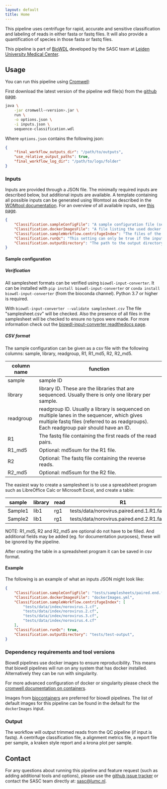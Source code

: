 ```yaml
---
layout: default
title: Home
---
```


This pipeline uses centrifuge for rapid, accurate and sensitive classification
and labeling of reads in either fasta or fastq files. It will also provide a
quantification of species in those fasta or fastq files.

This pipeline is part of [BioWDL](https://biowdl.github.io/)
developed by the SASC team
at [Leiden University Medical Center](https://www.lumc.nl/).

## Usage
You can run this pipeline using
[Cromwell](http://cromwell.readthedocs.io/en/stable/):

First download the latest version of the pipeline wdl file(s)
from the
[github page](https://github.com/biowdl/sequence-classification).

```bash
java \
    -jar cromwell-<version>.jar \
    run \
    -o options.json \
    -i inputs.json \
    sequence-classification.wdl
```

Where `options.json` contains the following json:
```json
{
    "final_workflow_outputs_dir": "/path/to/outputs",
    "use_relative_output_paths": true,
    "final_workflow_log_dir": "/path/to/logs/folder"
}
```

### Inputs
Inputs are provided through a JSON file. The minimally required inputs are
described below, but additional inputs are available.
A template containing all possible inputs can be generated using
Womtool as described in the
[WOMtool documentation](http://cromwell.readthedocs.io/en/stable/WOMtool/).
For an overview of all available inputs, see [this page](./inputs.html).

```json
{
    "Classification.sampleConfigFile": "A sample configuration file (see below).",
    "Classification.dockerImagesFile": "A file listing the used docker images.",
    "Classification.sampleWorkflow.centrifugeIndex": "The files of the centrifuge index for the reference genomes.",
    "Classification.runQc": "This setting can only be true if the input files are in fastq format.",
    "Classification.outputDirectory": "The path to the output directory.",
}
```

#### Sample configuration
##### Verification
All samplesheet formats can be verified using `biowdl-input-converter`. 
It can be installed with `pip install biowdl-input-converter` or 
`conda install biowdl-input-converter` (from the bioconda channel). 
Python 3.7 or higher is required.

With `biowdl-input-converter --validate samplesheet.csv` The file
"samplesheet.csv" will be checked. Also the presence of all files in
the samplesheet will be checked to ensure no typos were made. For more
information check out the [biowdl-input-converter readthedocs page](
https://biowdl-input-converter.readthedocs.io).

##### CSV format
The sample configuration can be given as a csv file with the following 
columns: sample, library, readgroup, R1, R1_md5, R2, R2_md5.

column name | function
---|---
sample | sample ID
library | library ID. These are the libraries that are sequenced. Usually there is only one library per sample.
readgroup | readgroup ID. Usually a library is sequenced on multiple lanes in the sequencer, which gives multiple fastq files (referred to as readgroups). Each readgroup pair should have an ID.
R1| The fastq file containing the first reads of the read pairs.
R1_md5 | Optional: md5sum for the R1 file.
R2| Optional: The fastq file containing the reverse reads.
R2_md5| Optional: md5sum for the R2 file.

The easiest way to create a samplesheet is to use a spreadsheet program
such as LibreOffice Calc or Microsoft Excel, and create a table:

sample | library | read | R1 | R1_md5 | R2 | R2_md5
-------|---------|------|----|--------|----|-------
Sample1|lib1|rg1|tests/data/norovirus.paired.end.1.R1.fastq.gz|1ff9f164f633933046b725ed7116354c|tests/data/norovirus.pairedEnd.1.R2.fastq.gz|f18ae76ff14b557ea4b0fc6a787b5d12
Sample2|lib1|rg1|tests/data/norovirus.paired.end.2.R1.fastq.gz|8d8d01381a35787711ee47bf7dde55b0|tests/data/norovirus.pairedEnd.2.R2.fastq.gz|a829f3334994bbd0411dbebe6ac62223

NOTE: R1_md5, R2 and R2_md5 are optional do not have to be filled. And
additional fields may be added (eg. for documentation purposes), these will be
ignored by the pipeline.

After creating the table in a spreadsheet program it can be saved in 
csv format.

#### Example
The following is an example of what an inputs JSON might look like:

```json
{
    "Classification.sampleConfigFile": "tests/samplesheets/paired.end.fastq.csv",
    "Classification.dockerImagesFile": "dockerImages.yml",
    "Classification.sampleWorkflow.centrifugeIndex": [
        "tests/data/index/norovirus.1.cf",
        "tests/data/index/norovirus.2.cf",
        "tests/data/index/norovirus.3.cf",
        "tests/data/index/norovirus.4.cf"
    ],
    "Classification.runQc": true,
    "Classification.outputDirectory": "tests/test-output",
}
```

### Dependency requirements and tool versions
Biowdl pipelines use docker images to ensure  reproducibility. This
means that biowdl pipelines will run on any system that has docker
installed. Alternatively they can be run with singularity.

For more advanced configuration of docker or singularity please check
the [cromwell documentation on containers](
https://cromwell.readthedocs.io/en/stable/tutorials/Containers/).

Images from [biocontainers](https://biocontainers.pro) are preferred for
biowdl pipelines. The list of default images for this pipeline can be
found in the default for the `dockerImages` input.

### Output
The workflow will output trimmed reads from the QC pipeline (if input is
fastq). A centrifuge classification file, a alignment metrics file, a report
file per sample, a kraken style report and a krona plot per sample.

## Contact
<p>
  <!-- Obscure e-mail address for spammers -->
For any questions about running this pipeline and feature request (such as
adding additional tools and options), please use the
<a href='https://github.com/biowdl/sequence-classification/issues'>github issue tracker</a>
or contact the SASC team directly at: 
<a href='&#109;&#97;&#105;&#108;&#116;&#111;&#58;&#115;&#97;&#115;&#99;&#64;&#108;&#117;&#109;&#99;&#46;&#110;&#108;'>
&#115;&#97;&#115;&#99;&#64;&#108;&#117;&#109;&#99;&#46;&#110;&#108;</a>.
</p>
